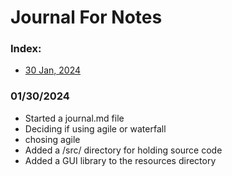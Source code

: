 # Journal For Notes

### Index:
 - [ 30 Jan, 2024 ](#01/30/2024)


### 01/30/2024
 - Started a journal.md file
 - Deciding if using agile or waterfall
 - chosing agile
 - Added a /src/ directory for holding source code
 - Added a GUI library to the resources directory
